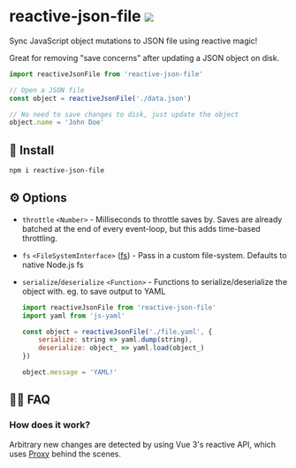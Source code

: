 # reactive-json-file <a href="https://npm.im/reactive-json-file"><img src="https://badgen.net/npm/v/reactive-json-file"></a>

Sync JavaScript object mutations to JSON file using reactive magic!

Great for removing "save concerns" after updating a JSON object on disk.

```js
import reactiveJsonFile from 'reactive-json-file'

// Open a JSON file
const object = reactiveJsonFile('./data.json')

// No need to save changes to disk, just update the object
object.name = 'John Doe'
```

## :rocket: Install
```sh
npm i reactive-json-file
```

## ⚙️ Options
- `throttle` `<Number>` - Milliseconds to throttle saves by. Saves are already batched at the end of every event-loop, but this adds time-based throttling.
- `fs` `<FileSystemInterface>` ([fs](https://nodejs.org/api/fs.html)) - Pass in a custom file-system. Defaults to native Node.js fs
- `serialize`/`deserialize` `<Function>` - Functions to serialize/deserialize the object with. eg. to save output to YAML

    ```js
    import reactiveJsonFile from 'reactive-json-file'
    import yaml from 'js-yaml'

    const object = reactiveJsonFile('./file.yaml', {
        serialize: string => yaml.dump(string),
        deserialize: object_ => yaml.load(object_)
    })

    object.message = 'YAML!'
    ```

## 🙋‍♀️ FAQ

### How does it work?
Arbitrary new changes are detected by using Vue 3's reactive API, which uses [Proxy](https://developer.mozilla.org/en-US/docs/Web/JavaScript/Reference/Global_Objects/Proxy) behind the scenes.
